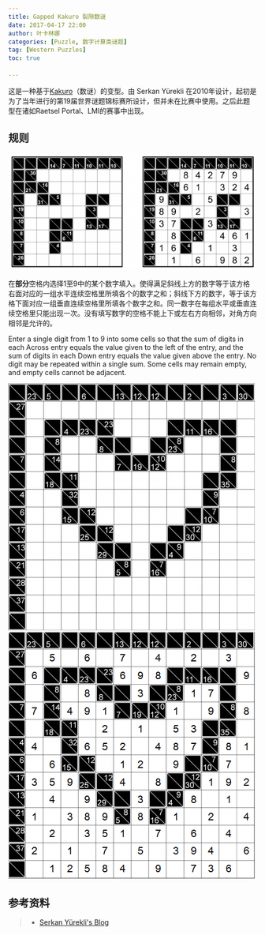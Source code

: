 ```yaml
---
title: Gapped Kakuro 裂隙数谜
date: 2017-04-17 22:00
author: 叶卡林娜
categories: [Puzzle, 数字计算类谜题]
tag: [Western Puzzles]
toc: true

---
```


这是一种基于[Kakuro](/Kakuro)（数谜）的变型。由 Serkan Yürekli 在2010年设计，起初是为了当年进行的第19届世界谜题锦标赛所设计，但并未在比赛中使用。之后此题型在诸如Raetsel Portal、LMI的赛事中出现。

## 规则

![Gapped Kakuro小型例题，作者：Serkan Yürekli](/images/gappedkakuro.png)

在**部分**空格内选择1至9中的某个数字填入。使得满足斜线上方的数字等于该方格右面对应的一组水平连续空格里所填各个的数字之和；斜线下方的数字，等于该方格下面对应一组垂直连续空格里所填各个数字之和。同一数字在每组水平或垂直连续空格里只能出现一次。没有填写数字的空格不能上下或左右方向相邻，对角方向相邻是允许的。

Enter a single digit from 1 to 9 into some cells so that the sum of digits in each Across entry equals the value given to the left of the entry, and the sum of digits in each Down entry equals the value given above the entry. No digit may be repeated within a single sum. Some cells may remain empty, and empty cells cannot be adjacent.

![Gapped Kakuro例题，作者：Serkan Yürekli](/images/gappedkakuro_e.png)
![Gapped Kakuro例题解答](/images/gappedkakuro_a.png)

## 参考资料

> - [Serkan Yürekli's Blog](https://yureklis.wordpress.com/2012/06/01/gapped-kakuro/)